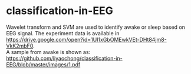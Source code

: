# classification-in-EEG
Wavelet transform and SVM are used to identify awake or sleep based on EEG signal.
The experiment data is available in https://drive.google.com/open?id=1UI1xGbOMEwkVEt-DHt84jm8-VkK2mbF0.  
A sample from awake is shown as:
https://github.com/liyaochong/classification-in-EEG/blob/master/images/1.pdf
